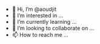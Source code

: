 - 👋 Hi, I’m @aoudjit
- 👀 I’m interested in ...
- 🌱 I’m currently learning ...
- 💞️ I’m looking to collaborate on ...
- 📫 How to reach me ...

<!---
aoudjit/aoudjit is a ✨ special ✨ repository because its `README.md` (this file) appears on your GitHub profile.
You can click the Preview link to take a look at your changes.
--->
